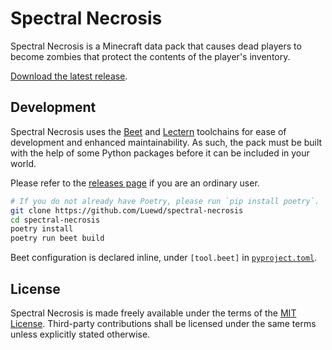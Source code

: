 [Download the latest release]: https://github.com/Luewd/spectral-necrosis/releases/latest
[releases page]: https://github.com/Luewd/spectral-necrosis/releases/latest
[Beet]: https://github.com/mcbeet/beet
[Lectern]: https://github.com/mcbeet/lectern
[Poetry]: https://pypi.org/project/poetry/
[MIT License]: LICENSE
[`pyproject.toml`]: pyproject.toml

# Spectral Necrosis

Spectral Necrosis is a Minecraft data pack that causes dead players to become zombies that protect the contents of the player's inventory.

[Download the latest release].

## Development

Spectral Necrosis uses the [Beet] and [Lectern] toolchains for ease of development and enhanced maintainability.
As such, the pack must be built with the help of some Python packages before it can be included in your world.

Please refer to the [releases page] if you are an ordinary user.

```sh
# If you do not already have Poetry, please run `pip install poetry`.
git clone https://github.com/Luewd/spectral-necrosis
cd spectral-necrosis
poetry install
poetry run beet build
```

Beet configuration is declared inline, under `[tool.beet]` in [`pyproject.toml`].

## License

Spectral Necrosis is made freely available under the terms of the [MIT License].
Third-party contributions shall be licensed under the same terms unless explicitly stated otherwise.
